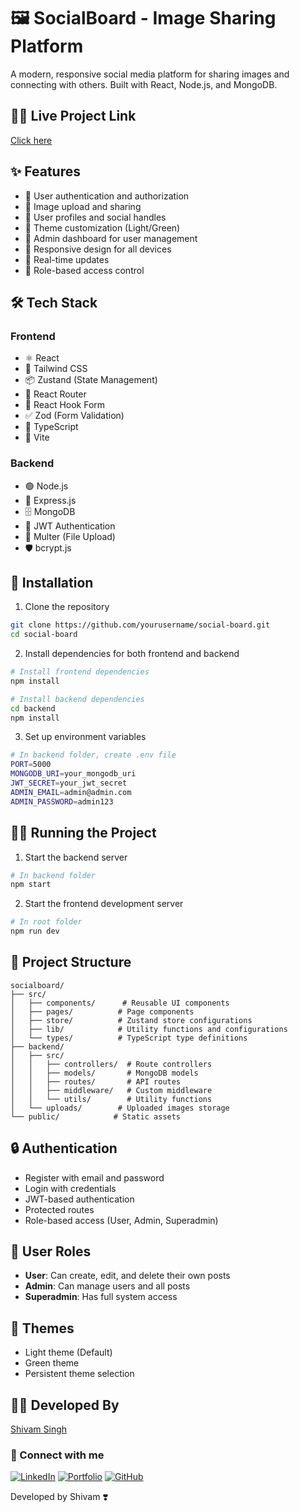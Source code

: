 # 🖼️ SocialBoard - Image Sharing Platform

A modern, responsive social media platform for sharing images and connecting with others. Built with React, Node.js, and MongoDB.

## 👨‍💻 Live Project Link

[Click here](https://social-board.vercel.app/)

## ✨ Features

- 🔐 User authentication and authorization
- 📸 Image upload and sharing
- 👥 User profiles and social handles
- 🎨 Theme customization (Light/Green)
- 👑 Admin dashboard for user management
- 📱 Responsive design for all devices
- 🔄 Real-time updates
- 🎯 Role-based access control

## 🛠️ Tech Stack

### Frontend
- ⚛️ React
- 🎨 Tailwind CSS
- 📦 Zustand (State Management)
- 🔄 React Router
- 📝 React Hook Form
- ✅ Zod (Form Validation)
- 🎯 TypeScript
- 🚀 Vite

### Backend
- 🟢 Node.js
- 🚂 Express.js
- 🗄️ MongoDB
- 🔑 JWT Authentication
- 📁 Multer (File Upload)
- 🛡️ bcrypt.js

## 🚀 Installation

1. Clone the repository
```bash
git clone https://github.com/yourusername/social-board.git
cd social-board
```

2. Install dependencies for both frontend and backend
```bash
# Install frontend dependencies
npm install

# Install backend dependencies
cd backend
npm install
```

3. Set up environment variables
```bash
# In backend folder, create .env file
PORT=5000
MONGODB_URI=your_mongodb_uri
JWT_SECRET=your_jwt_secret
ADMIN_EMAIL=admin@admin.com
ADMIN_PASSWORD=admin123
```

## 🏃‍♂️ Running the Project

1. Start the backend server
```bash
# In backend folder
npm start
```

2. Start the frontend development server
```bash
# In root folder
npm run dev
```

## 📁 Project Structure

```
socialboard/
├── src/
│   ├── components/      # Reusable UI components
│   ├── pages/          # Page components
│   ├── store/          # Zustand store configurations
│   ├── lib/            # Utility functions and configurations
│   └── types/          # TypeScript type definitions
├── backend/
│   ├── src/
│   │   ├── controllers/  # Route controllers
│   │   ├── models/       # MongoDB models
│   │   ├── routes/       # API routes
│   │   ├── middleware/   # Custom middleware
│   │   └── utils/        # Utility functions
│   └── uploads/        # Uploaded images storage
└── public/            # Static assets
```

## 🔒 Authentication

- Register with email and password
- Login with credentials
- JWT-based authentication
- Protected routes
- Role-based access (User, Admin, Superadmin)

## 👥 User Roles

- **User**: Can create, edit, and delete their own posts
- **Admin**: Can manage users and all posts
- **Superadmin**: Has full system access

## 🎨 Themes

- Light theme (Default)
- Green theme
- Persistent theme selection

## 👨‍💻 Developed By

[Shivam Singh](https://github.com/shibbu04/)

### 🔗 Connect with me

[![LinkedIn](https://img.shields.io/badge/LinkedIn-%230077B5.svg?logo=linkedin&logoColor=white)](https://linkedin.com/in/shivamsingh57680/)
[![Portfolio](https://img.shields.io/badge/portfolio-%231DA1F2.svg?logo=Twitter&logoColor=white)](https://shivam04.tech/)
[![GitHub](https://img.shields.io/badge/GitHub-%23121011.svg?logo=github&logoColor=white)](https://github.com/shibbu04/)


Developed by Shivam ❣️